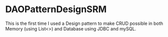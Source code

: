 # DAOPatternDesignSRM
This is the first time I used a Design pattern to make CRUD possible in both Memory (using List&lt;>) and Database using JDBC and mySQL.

